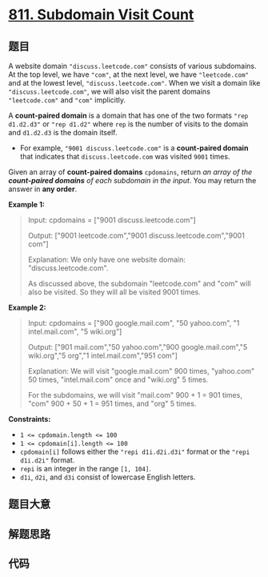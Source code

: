 # [811. Subdomain Visit Count](https://leetcode.com/problems/subdomain-visit-count/)

## 题目

A website domain `"discuss.leetcode.com"` consists of various subdomains. At
the top level, we have `"com"`, at the next level, we have `"leetcode.com"`
and at the lowest level, `"discuss.leetcode.com"`. When we visit a domain like
`"discuss.leetcode.com"`, we will also visit the parent domains
`"leetcode.com"` and `"com"` implicitly.

A **count-paired domain** is a domain that has one of the two formats `"rep
d1.d2.d3"` or `"rep d1.d2"` where `rep` is the number of visits to the domain
and `d1.d2.d3` is the domain itself.

  * For example, `"9001 discuss.leetcode.com"` is a **count-paired domain** that indicates that `discuss.leetcode.com` was visited `9001` times.

Given an array of **count-paired domains** `cpdomains`, return _an array of
the **count-paired domains** of each subdomain in the input_. You may return
the answer in **any order**.



**Example 1:**

> Input: cpdomains = ["9001 discuss.leetcode.com"]
> 
> Output: ["9001 leetcode.com","9001 discuss.leetcode.com","9001 com"]
> 
> Explanation: We only have one website domain: "discuss.leetcode.com".
> 
> As discussed above, the subdomain "leetcode.com" and "com" will also be visited. So they will all be visited 9001 times.

**Example 2:**

> Input: cpdomains = ["900 google.mail.com", "50 yahoo.com", "1 intel.mail.com", "5 wiki.org"]
> 
> Output: ["901 mail.com","50 yahoo.com","900 google.mail.com","5 wiki.org","5 org","1 intel.mail.com","951 com"]
> 
> Explanation: We will visit "google.mail.com" 900 times, "yahoo.com" 50 times, "intel.mail.com" once and "wiki.org" 5 times.
> 
> For the subdomains, we will visit "mail.com" 900 + 1 = 901 times, "com" 900 + 50 + 1 = 951 times, and "org" 5 times.

**Constraints:**

  * `1 <= cpdomain.length <= 100`
  * `1 <= cpdomain[i].length <= 100`
  * `cpdomain[i]` follows either the `"repi d1i.d2i.d3i"` format or the `"repi d1i.d2i"` format.
  * `repi` is an integer in the range `[1, 104]`.
  * `d1i`, `d2i`, and `d3i` consist of lowercase English letters.


## 题目大意

## 解题思路

## 代码

```javascript

```


